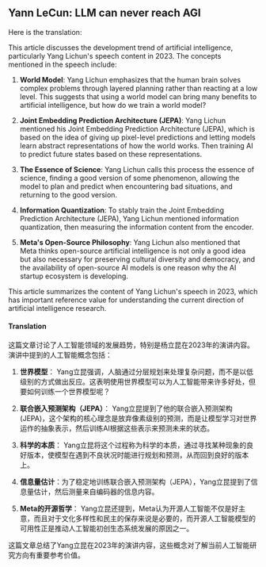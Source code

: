 ## Yann LeCun: LLM can never reach AGI

Here is the translation:

<document>
This article discusses the development trend of artificial intelligence, particularly Yang Lichun's speech content in 2023. The concepts mentioned in the speech include:

1. **World Model**: Yang Lichun emphasizes that the human brain solves complex problems through layered planning rather than reacting at a low level. This suggests that using a world model can bring many benefits to artificial intelligence, but how do we train a world model?

2. **Joint Embedding Prediction Architecture (JEPA)**: Yang Lichun mentioned his Joint Embedding Prediction Architecture (JEPA), which is based on the idea of giving up pixel-level predictions and letting models learn abstract representations of how the world works. Then training AI to predict future states based on these representations.

3. **The Essence of Science**: Yang Lichun calls this process the essence of science, finding a good version of some phenomenon, allowing the model to plan and predict when encountering bad situations, and returning to the good version.

4. **Information Quantization**: To stably train the Joint Embedding Prediction Architecture (JEPA), Yang Lichun mentioned information quantization, then measuring the information content from the encoder.

5. **Meta's Open-Source Philosophy**: Yang Lichun also mentioned that Meta thinks open-source artificial intelligence is not only a good idea but also necessary for preserving cultural diversity and democracy, and the availability of open-source AI models is one reason why the AI startup ecosystem is developing.

This article summarizes the content of Yang Lichun's speech in 2023, which has important reference value for understanding the current direction of artificial intelligence research.</document>

#### Translation 

这篇文章讨论了人工智能领域的发展趋势，特别是杨立昆在2023年的演讲内容。演讲中提到的人工智能概念包括：

1. **世界模型**： Yang立昆强调，人脑通过分层规划来处理复杂问题，而不是以低级别的方式做出反应。这表明使用世界模型可以为人工智能带来许多好处，但要如何训练一个世界模型呢？

2. **联合嵌入预测架构（JEPA）**： Yang立昆提到了他的联合嵌入预测架构(JEPA)，这个架构的核心理念是放弃像素级别的预测，而是让模型学习对世界运作的抽象表示，然后训练AI根据这些表示来预测未来的状态。

3. **科学的本质**： Yang立昆将这个过程称为科学的本质，通过寻找某种现象的良好版本，使模型在遇到不良状况时能进行规划和预测，从而回到良好的版本上。

4. **信息量估计**：为了稳定地训练联合嵌入预测架构（JEPA），Yang立昆提到了信息量估计，然后测量来自编码器的信息内容。

5. **Meta的开源哲学**： Yang立昆还提到，Meta认为开源人工智能不仅是好主意，而且对于文化多样性和民主的保存来说是必要的，而开源人工智能模型的可用性正是推动人工智能初创生态系统发展的原因之一。

这篇文章总结了Yang立昆在2023年的演讲内容，这些概念对了解当前人工智能研究方向有重要参考价值。